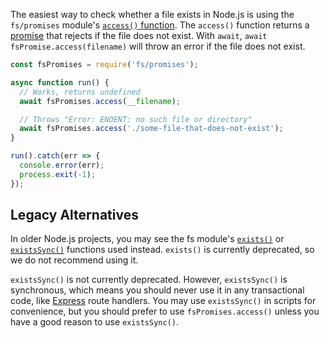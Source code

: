 The easiest way to check whether a file exists in Node.js is using the `fs/promises` module's [`access()` function](https://nodejs.org/api/fs.html#fspromisesaccesspath-mode).
The `access()` function returns a [promise](/tutorials/fundamentals/promise) that rejects if the file does not exist.
With `await`, `await fsPromise.access(filename)` will throw an error if the file does not exist.

```javascript
const fsPromises = require('fs/promises');

async function run() {
  // Works, returns undefined
  await fsPromises.access(__filename);

  // Throws "Error: ENOENT: no such file or directory"
  await fsPromises.access('./some-file-that-does-not-exist');
}

run().catch(err => {
  console.error(err);
  process.exit(-1);
});
```

## Legacy Alternatives

In older Node.js projects, you may see the fs module's [`exists()`](https://nodejs.org/api/fs.html#fsexistspath-callback) or [`existsSync()`](https://nodejs.org/api/fs.html#fsexistssyncpath) functions used instead.
`exists()` is currently deprecated, so we do not recommend using it.


`existsSync()` is not currently deprecated. However, `existsSync()` is synchronous, which means you should never use it in any transactional code, like [Express](https://expressjs.com/) route handlers.
You may use `existsSync()` in scripts for convenience, but you should prefer to use `fsPromises.access()` unless you have a good reason to use `existsSync()`.
